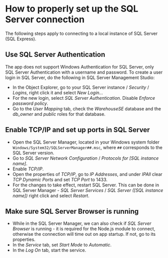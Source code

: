 # How to properly set up the SQL Server connection
The following steps apply to connecting to a local instance of SQL Server (SQL Express).
## Use SQL Server Authentication
The app does not support Windows Authentication for SQL Server, only SQL Server Authentication with a username and password.
To create a user login in SQL Server, do the following in SQL Server Management Studio:

- In the Object Explorer, go to your SQL Server instance / *Security* / *Logins*, right click it and select *New Login...*
- For the new login, select *SQL Server Authentication*. Disable *Enforce password policy*.
- Go to the *User Mapping* tab, check the *WarehouseSE* database and the *db_owner* and *public* roles for that database.
## Enable TCP/IP and set up ports in SQL Server
- Open the SQL Server Manager, located in your Windows system folder `Windows/System32/SQLServerManager##.msc`, where `##` corresponds to the SQL Server version.
- Go to *SQL Server Network Configuration* / *Protocols for \[SQL instance name\]*.
- Enable *TCP/IP*.
- Open the properties of *TCP/IP*, go to *IP Addresses*, and under *IPAll* clear *TCP Dynamic Ports* and set *TCP Port* to 1433.
- For the changes to take effect, restart SQL Server. This can be done in SQL Server Manager - *SQL Server Services* / *SQL Server (\[SQL instance name\])* right click and select *Restart*.
## Make sure SQL Server Browser is running
- While in the SQL Server Manager, we can also check if *SQL Server Browser* is running - it is required for the Node.js module to connect, otherwise the connection will time out on app startup. If not, go to its properties.
- In the *Service* tab, set *Start Mode* to *Automatic*.
- In the *Log On* tab, start the service.